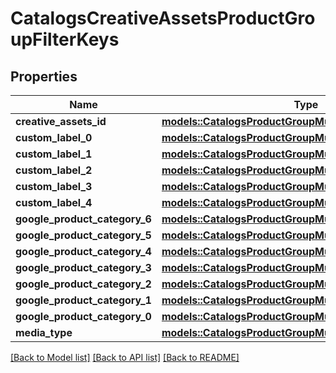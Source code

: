 # CatalogsCreativeAssetsProductGroupFilterKeys

## Properties

Name | Type | Description | Notes
------------ | ------------- | ------------- | -------------
**creative_assets_id** | [**models::CatalogsProductGroupMultipleStringCriteria**](.md) |  | 
**custom_label_0** | [**models::CatalogsProductGroupMultipleStringCriteria**](.md) |  | 
**custom_label_1** | [**models::CatalogsProductGroupMultipleStringCriteria**](.md) |  | 
**custom_label_2** | [**models::CatalogsProductGroupMultipleStringCriteria**](.md) |  | 
**custom_label_3** | [**models::CatalogsProductGroupMultipleStringCriteria**](.md) |  | 
**custom_label_4** | [**models::CatalogsProductGroupMultipleStringCriteria**](.md) |  | 
**google_product_category_6** | [**models::CatalogsProductGroupMultipleStringListCriteria**](.md) |  | 
**google_product_category_5** | [**models::CatalogsProductGroupMultipleStringListCriteria**](.md) |  | 
**google_product_category_4** | [**models::CatalogsProductGroupMultipleStringListCriteria**](.md) |  | 
**google_product_category_3** | [**models::CatalogsProductGroupMultipleStringListCriteria**](.md) |  | 
**google_product_category_2** | [**models::CatalogsProductGroupMultipleStringListCriteria**](.md) |  | 
**google_product_category_1** | [**models::CatalogsProductGroupMultipleStringListCriteria**](.md) |  | 
**google_product_category_0** | [**models::CatalogsProductGroupMultipleStringListCriteria**](.md) |  | 
**media_type** | [**models::CatalogsProductGroupMultipleMediaTypesCriteria**](.md) |  | 

[[Back to Model list]](../README.md#documentation-for-models) [[Back to API list]](../README.md#documentation-for-api-endpoints) [[Back to README]](../README.md)


